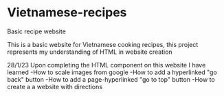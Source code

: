 # Vietnamese-recipes
Basic recipe website


This is a basic website for Vietnamese cooking recipes, this project represents my understanding of HTML in website creation

28/1/23
    Upon completing the HTML component on this website I have learned
        -How to scale images from google
        -How to add a hyperlinked "go back" button
        -How to add a page-hyperlinked "go to top" button
        -How to create a a website with directions
